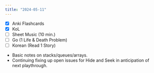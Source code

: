 ```yaml
---
title: "2024-05-11"
---
```


- [x] Anki Flashcards
- [x] KoL
- [ ] Sheet Music (10 min.)
- [ ] Go (1 Life & Death Problem)
- [ ] Korean (Read 1 Story)

* Basic notes on stacks/queues/arrays.
* Continuing fixing up open issues for Hide and Seek in anticipation of next playthrough.